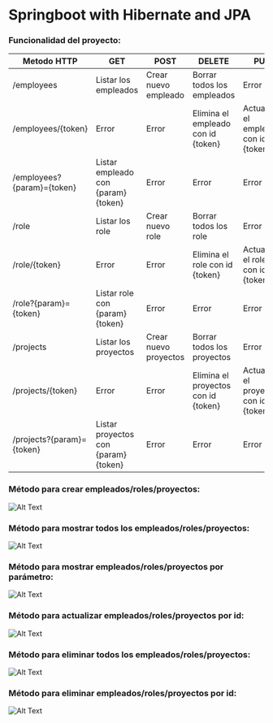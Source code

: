 # Springboot with Hibernate and JPA
### Funcionalidad del proyecto: 
|Metodo HTTP|GET|POST|DELETE|PUT|
|-----------|---|----|------|---|
|/employees|Listar los empleados|Crear nuevo empleado|Borrar todos los empleados|Error|
|/employees/{token}|Error|Error|Elimina el empleado con id {token}|Actualiza el empleado con id {token}|
|/employees?{param}={token}|Listar empleado con {param} {token}|Error|Error|Error|
|/role|Listar los role|Crear nuevo role|Borrar todos los role|Error|
|/role/{token}|Error|Error|Elimina el role con id {token}|Actualiza el role con id {token}|
|/role?{param}={token}|Listar role con {param} {token}|Error|Error|Error|
|/projects|Listar los proyectos|Crear nuevo proyectos|Borrar todos los proyectos|Error|
|/projects/{token}|Error|Error|Elimina el proyectos con id {token}|Actualiza el proyectos con id {token}|
|/projects?{param}={token}|Listar proyectos con {param} {token}|Error|Error|Error|

### Método para crear empleados/roles/proyectos:
![Alt Text](https://imgur.com/cCSRq6v.gif)

### Método para mostrar todos los empleados/roles/proyectos:
![Alt Text](https://imgur.com/kKv1f5j.gif)

### Método para mostrar empleados/roles/proyectos por parámetro:
![Alt Text](https://imgur.com/b5HE8X2.gif)

### Método para actualizar empleados/roles/proyectos por id:
![Alt Text](https://imgur.com/sgt2QwW.gif)

### Método para eliminar todos los empleados/roles/proyectos:
![Alt Text](https://imgur.com/s1Us1h5.gif)

### Método para eliminar empleados/roles/proyectos por id:
![Alt Text](https://imgur.com/6wXgt2h.gif)